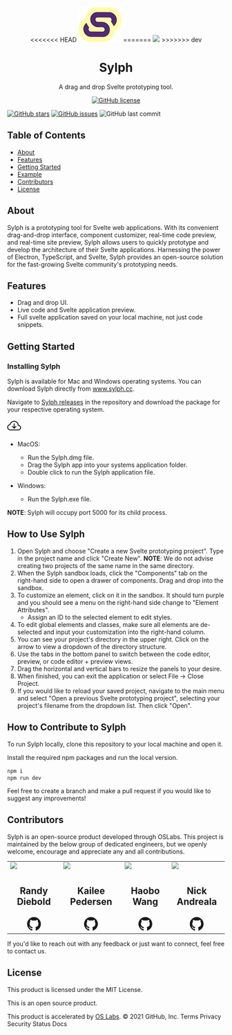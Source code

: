 <p align="center">
<<<<<<< HEAD
<img src="./src/sylph-icon.png" />
=======
<img src="https://raw.githubusercontent.com/sveltejs/svelte/29052aba7d0b78316d3a52aef1d7ddd54fe6ca84/site/static/images/svelte-android-chrome-512.png" width="250" />
>>>>>>> dev
</p>
<h1 align ="center">Sylph</h1>
<p align="center">A drag and drop Svelte prototyping tool.</p>
<p align="center">
<a target="_blank" href="https://github.com/oslabs-beta/Sylph/blob/dev/LICENSE.md"><img alt="GitHub license" src="https://img.shields.io/github/license/oslabs-beta/sylph"></a> 

<a href="https://github.com/oslabs-beta/Sylph/stargazers"><img alt="GitHub stars" src="https://img.shields.io/github/stars/oslabs-beta/sylph"></a>
<a href="https://github.com/oslabs-beta/sylph/issues"><img alt="GitHub issues" src="https://img.shields.io/github/issues/oslabs-beta/sylph"></a>
<img alt="GitHub last commit" src="https://img.shields.io/github/last-commit/oslabs-beta/sylph">

</p>
<h2>Table of Contents</h2>

- [About](https://github.com/oslabs-beta/sylph/#About)
- [Features](https://github.com/oslabs-beta/sylph/#Features)
- [Getting Started](https://github.com/oslabs-beta/sylph/#Getting-Started)
- [Example](https://github.com/oslabs-beta/sylph/#Example)
- [Contributors](https://github.com/oslabs-beta/sylph/#Contributors)
- [License](https://github.com/oslabs-beta/sylph/#License)

<h2 href="#About">About</h2>

Sylph is a prototyping tool for Svelte web applications. With its convenient drag-and-drop interface, component customizer, real-time code preview, and real-time site preview, Sylph allows users to quickly prototype and develop the architecture of their Svelte applications.
Harnessing the power of Electron, TypeScript, and Svelte, Sylph provides an open-source solution for the fast-growing Svelte community's prototyping needs. 

## Features
  - Drag and drop UI.
  - Live code and Svelte application preview.
  - Full svelte application saved on your local machine, not just code snippets.
## Getting Started


### Installing Sylph

Sylph is available for Mac and Windows operating systems. You can download Sylph directly from www.sylph.cc.

Navigate to [Sylph releases]('https://github.com/oslabs-beta/Sylph/releases') in the repository and download the package for your respective operating system. 

<a href="https://github.com/oslabs-beta/Sylph/releases">
<svg xmlns="http://www.w3.org/2000/svg" width="32" height="32" fill="currentColor" class="bi bi-cloud-arrow-down" viewBox="0 0 16 16">
  <path fill-rule="evenodd" d="M7.646 10.854a.5.5 0 0 0 .708 0l2-2a.5.5 0 0 0-.708-.708L8.5 9.293V5.5a.5.5 0 0 0-1 0v3.793L6.354 8.146a.5.5 0 1 0-.708.708l2 2z"/>
  <path d="M4.406 3.342A5.53 5.53 0 0 1 8 2c2.69 0 4.923 2 5.166 4.579C14.758 6.804 16 8.137 16 9.773 16 11.569 14.502 13 12.687 13H3.781C1.708 13 0 11.366 0 9.318c0-1.763 1.266-3.223 2.942-3.593.143-.863.698-1.723 1.464-2.383zm.653.757c-.757.653-1.153 1.44-1.153 2.056v.448l-.445.049C2.064 6.805 1 7.952 1 9.318 1 10.785 2.23 12 3.781 12h8.906C13.98 12 15 10.988 15 9.773c0-1.216-1.02-2.228-2.313-2.228h-.5v-.5C12.188 4.825 10.328 3 8 3a4.53 4.53 0 0 0-2.941 1.1z"/>
</svg>
</a> 

* MacOS:
  * Run the Sylph.dmg file.
  * Drag the Sylph app into your systems application folder.
  * Double click to run the Sylph application file.

* Windows:
  * Run the Sylph.exe file.

**NOTE**: Sylph will occupy port 5000 for its child process.

## How to Use Sylph

1. Open Sylph and choose "Create a new Svelte prototyping project". Type in the project name and click "Create New". **NOTE**: We do not advise creating two projects of the same name in the same directory.
2. When the Sylph sandbox loads, click the "Components" tab on the right-hand side to open a drawer of components. Drag and drop into the sandbox.
3. To customize an element, click on it in the sandbox. It should turn purple and you should see a menu on the right-hand side change to "Element Attributes". 
    * Assign an ID to the selected element to edit styles.
4. To edit global elements and classes, make sure all elements are de-selected and input your customization into the right-hand column. 
5. You can see your project's directory in the upper right. Click on the arrow to view a dropdown of the directory structure. 
6. Use the tabs in the bottom panel to switch between the code editor, preview, or code editor + preview views. 
7. Drag the horizontal and vertical bars to resize the panels to your desire. 
8. When finished, you can exit the application or select File -> Close Project. 
9. If you would like to reload your saved project, navigate to the main menu and select "Open a previous Svelte prototyping project", selecting your project's filename from the dropdown list. Then click "Open". 

## How to Contribute to Sylph

To run Sylph locally, clone this repository to your local machine and open it. 

Install the required npm packages and run the local version.

```
npm i
npm run dev
```

Feel free to create a branch and make a pull request if you would like to suggest any improvements! 

<h2 href="#Contributors">Contributors</h2>

Sylph is an open-source product developed through OSLabs. This project is maintained by the below group of dedicated engineers, but we openly welcome, encourage and appreciate any and all contributions.

<table align="center">
  <tr>
    <td valign="top"> <img src="https://media-exp1.licdn.com/dms/image/C4D03AQGA6GbnL7avug/profile-displayphoto-shrink_800_800/0/1631750855713?e=1639612800&v=beta&t=pbtoVQC0qc8Ap0n2dRDbj7qvyYN8fwVApYtQsZqu4Ks" width="250"/></td>
    <td valign="top"> <img src="https://media-exp1.licdn.com/dms/image/C4D03AQFkBD1Q_j8AAw/profile-displayphoto-shrink_800_800/0/1563465185947?e=1639612800&v=beta&t=-8k7a0_FGR6M7eaQeMdNbfyLlD3DD0ETRNZSWAR5ipc" width="250"/></td>
    <td valign="top"> <img src="https://media-exp1.licdn.com/dms/image/C4E03AQEKSfkLzET2Dw/profile-displayphoto-shrink_800_800/0/1629157163376?e=1639612800&v=beta&t=Dr92AuQHcyoSBWiZSq1LgPTqkqmCSGjnKrUfHcCIcmE" width="250"/></td>
    <td valign="top"> <img src="https://media-exp1.licdn.com/dms/image/C4E03AQF499xOPl_xjQ/profile-displayphoto-shrink_800_800/0/1631916229559?e=1639612800&v=beta&t=lQ3b5BwuQETt64nYRZzq8SMzN3-c6wvPvIAFVDyD0wQ" width="250"/></td>
  </tr>
  <tr>
      <td valign="top"><h2 align="center">Randy Diebold</h2></td>
      <td valign="top"><h2 align="center">Kailee Pedersen</h2></td>
      <td valign="top"><h2 align="center">Haobo Wang</h2></td>
      <td valign="top"><h2 align="center">Nick Andreala</h2></td>
  </tr>
   <tr>
      <td align="center"><a href="https://github.com/Randy-diebold" target="_blank" align="center"><svg xmlns="http://www.w3.org/2000/svg" width="32" height="32" fill="currentColor" class="bi bi-github" viewBox="0 0 16 16">
  <path d="M8 0C3.58 0 0 3.58 0 8c0 3.54 2.29 6.53 5.47 7.59.4.07.55-.17.55-.38 0-.19-.01-.82-.01-1.49-2.01.37-2.53-.49-2.69-.94-.09-.23-.48-.94-.82-1.13-.28-.15-.68-.52-.01-.53.63-.01 1.08.58 1.23.82.72 1.21 1.87.87 2.33.66.07-.52.28-.87.51-1.07-1.78-.2-3.64-.89-3.64-3.95 0-.87.31-1.59.82-2.15-.08-.2-.36-1.02.08-2.12 0 0 .67-.21 2.2.82.64-.18 1.32-.27 2-.27.68 0 1.36.09 2 .27 1.53-1.04 2.2-.82 2.2-.82.44 1.1.16 1.92.08 2.12.51.56.82 1.27.82 2.15 0 3.07-1.87 3.75-3.65 3.95.29.25.54.73.54 1.48 0 1.07-.01 1.93-.01 2.2 0 .21.15.46.55.38A8.012 8.012 0 0 0 16 8c0-4.42-3.58-8-8-8z"/>
</svg></a></td>
      <td align="center"><a href="https://github.com/kailee-p" target="_blank" align="center"><svg xmlns="http://www.w3.org/2000/svg" width="32" height="32" fill="currentColor" class="bi bi-github" viewBox="0 0 16 16">
  <path d="M8 0C3.58 0 0 3.58 0 8c0 3.54 2.29 6.53 5.47 7.59.4.07.55-.17.55-.38 0-.19-.01-.82-.01-1.49-2.01.37-2.53-.49-2.69-.94-.09-.23-.48-.94-.82-1.13-.28-.15-.68-.52-.01-.53.63-.01 1.08.58 1.23.82.72 1.21 1.87.87 2.33.66.07-.52.28-.87.51-1.07-1.78-.2-3.64-.89-3.64-3.95 0-.87.31-1.59.82-2.15-.08-.2-.36-1.02.08-2.12 0 0 .67-.21 2.2.82.64-.18 1.32-.27 2-.27.68 0 1.36.09 2 .27 1.53-1.04 2.2-.82 2.2-.82.44 1.1.16 1.92.08 2.12.51.56.82 1.27.82 2.15 0 3.07-1.87 3.75-3.65 3.95.29.25.54.73.54 1.48 0 1.07-.01 1.93-.01 2.2 0 .21.15.46.55.38A8.012 8.012 0 0 0 16 8c0-4.42-3.58-8-8-8z"/>
</svg></a></td>
      <td align="center"><a href="https://github.com/hwpanda" target="_blank" align="center"> <svg xmlns="http://www.w3.org/2000/svg" width="32" height="32" fill="currentColor" class="bi bi-github" viewBox="0 0 16 16">
  <path d="M8 0C3.58 0 0 3.58 0 8c0 3.54 2.29 6.53 5.47 7.59.4.07.55-.17.55-.38 0-.19-.01-.82-.01-1.49-2.01.37-2.53-.49-2.69-.94-.09-.23-.48-.94-.82-1.13-.28-.15-.68-.52-.01-.53.63-.01 1.08.58 1.23.82.72 1.21 1.87.87 2.33.66.07-.52.28-.87.51-1.07-1.78-.2-3.64-.89-3.64-3.95 0-.87.31-1.59.82-2.15-.08-.2-.36-1.02.08-2.12 0 0 .67-.21 2.2.82.64-.18 1.32-.27 2-.27.68 0 1.36.09 2 .27 1.53-1.04 2.2-.82 2.2-.82.44 1.1.16 1.92.08 2.12.51.56.82 1.27.82 2.15 0 3.07-1.87 3.75-3.65 3.95.29.25.54.73.54 1.48 0 1.07-.01 1.93-.01 2.2 0 .21.15.46.55.38A8.012 8.012 0 0 0 16 8c0-4.42-3.58-8-8-8z"/>
</svg></a></td>
      <td align="center"><a href="https://github.com/JovianDev" target="_blank" align="center"> <svg xmlns="http://www.w3.org/2000/svg" width="32" height="32" fill="currentColor" class="bi bi-github" viewBox="0 0 16 16">
  <path d="M8 0C3.58 0 0 3.58 0 8c0 3.54 2.29 6.53 5.47 7.59.4.07.55-.17.55-.38 0-.19-.01-.82-.01-1.49-2.01.37-2.53-.49-2.69-.94-.09-.23-.48-.94-.82-1.13-.28-.15-.68-.52-.01-.53.63-.01 1.08.58 1.23.82.72 1.21 1.87.87 2.33.66.07-.52.28-.87.51-1.07-1.78-.2-3.64-.89-3.64-3.95 0-.87.31-1.59.82-2.15-.08-.2-.36-1.02.08-2.12 0 0 .67-.21 2.2.82.64-.18 1.32-.27 2-.27.68 0 1.36.09 2 .27 1.53-1.04 2.2-.82 2.2-.82.44 1.1.16 1.92.08 2.12.51.56.82 1.27.82 2.15 0 3.07-1.87 3.75-3.65 3.95.29.25.54.73.54 1.48 0 1.07-.01 1.93-.01 2.2 0 .21.15.46.55.38A8.012 8.012 0 0 0 16 8c0-4.42-3.58-8-8-8z"/>
</svg></a></td>
  </tr>
</table>

If you'd like to reach out with any feedback or just want to connect, feel free to contact us. 

<h2 href="#License">License</h2>

This product is licensed under the MIT License.

This is an open source product.

This product is accelerated by [OS Labs](https://opensourcelabs.io/).
© 2021 GitHub, Inc.
Terms
Privacy
Security
Status
Docs






